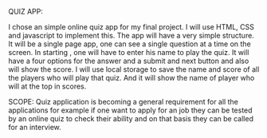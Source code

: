 
QUIZ APP:


I chose an simple online quiz app for my final project. I will use HTML, CSS and javascript to implement this. 
The app will have a very simple structure.
It will be a single page app, one can see a single question at a time on the screen.
In starting , one will have to enter his name to play the quiz.
It will have a four options for the answer and a submit and next button  and also will show the score.
I will use local storage to save the name and score of all the players who will play that quiz.
And it will show the name of player who will at the top in scores.


SCOPE:
Quiz application is becoming a general requirement for all the applications for example if one want to apply for an job
they can be tested by an online quiz to check their ability and on that basis they can be called for an interview.
